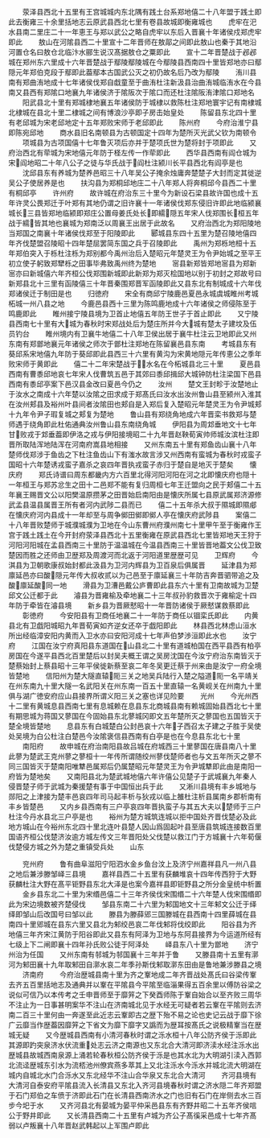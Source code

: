 <!-- { "loadSidebar": true } -->
　　荥泽县西北十五里有王宫城城内东北隅有践土台系郑地僖二十八年盟于践土即此去衡雍三十余里括地志云原武县西北七里有卷县故城即衡雍城也
　　虎牢在汜水县南二里庄二十一年恵王与郑以武公之略自虎牢以东后入晋襄十年诸侯戍郑虎牢即此
　　敖山在河隂县西二十里宣十二年晋师在敖鄗之间即此敖山也秦于其地沿河置仓名曰敖仓北临汴水郦生说汉髙据敖仓之粟即此
　　宣十二年晋楚战于邲邲城在郑州东六里成十六年晋楚战于鄢陵鄢陵城在今鄢陵县西南四十里皆郑地亦曰鄢隠元年郑伯克段于鄢即此葢鄢本古国武公灭之初仍故名后乃改为鄢陵
　　洧川县南有郑曲洧地成十七年诸侯伐郑自戱童至于曲洧杜注新汲县治曲洧城临洧水在今县南又县西有郑隂口地襄九年诸侯济于隂阪次于隂口而还杜注隂阪洧津隂口郑地名
　　阳武县北十里有郑城棣地襄五年诸侯防于城棣以救陈杜注郑地寰宇记有南棣城北棣城在县北十里二棣城之间有博浪沙亭即子房击始皇处
　　陈留县东北四十里有老邱城为宋老邱地定十五年郑败宋师于老邱即此
　　陈州府
　　今府治淮宁县即陈宛邱地
　　商水县旧名南顿县为古顿国定十四年为楚所灭光武父钦为南顿令
　　项城县为古项国僖十七年鲁灭项后亦并于楚项氏世为楚将封于项即此
　　又府治西北有荦城为宋地僖元年防于柽左传一作荦即此
　　西华县西南有阎仓城为宋阎地昭二十年八公子之徒与华氏战于阎杜注颍川长平县西北有阎亭是也
　　沈邱县东有养城为楚养邑昭三十八年吴公子掩余烛庸奔楚楚子大封而定其徙逆吴公子使居养是也
　　扶沟县为郑桐邱地庄二十八年郑人将奔桐邱今县西二十里有桐邱亭
　　许州府
　　故许城在府治东三十里今为新设石梁县故许国也成十五年许灵公畏郑迁于叶郑有其地仍谓之旧许襄十一年诸侯伐郑东侵旧许即此地临颍襄城长三县皆郑地临颍即郑庄公置母姜氏处长即繻隠五年宋人伐郑围长桓五年战于繻皆其地也襄城为郑南泛以周襄王出居于此故名
　　又府治西北为郑阳陵地当郑国之南襄十年诸侯伐郑至于阳陵即此
　　郾城县东四十五里为楚召陵地僖四年齐伐楚盟召陵昭十四年楚屈罢简东国之兵于召陵即此
　　禹州为郑栎地桓十五年郑伯突入于栎杜注栎为郑别都今禹州治后入楚昭元年楚灵王为令尹始城之至平王初立使子躬致郑犫栎之田事毕弗致禹州终为楚地
　　宻县新郑皆郑地宻县为郑新宻亦曰新城僖六年齐桓公伐郑围新城即此新郑为郑灭桧国地以别于初封之郑故号曰新郑县北十三里有函陵僖三十年晋秦围郑晋军函陵即此又县东北有制城成十六年伐郑诸侯迁于制田是也
　　归徳府
　　宋全有商邱宁陵鹿邑夏邑永城虞城睢州考城柘城一州八县之地
　　今鹿邑县西十三里为陈鸣鹿地成十六年诸侯之师侵陈至于鸣鹿即此
　　睢州接宁陵县境为卫首止地僖五年防王世子于首止即此
　　又宁陵县西南七十里有大城为春秋时宋郑战处后为楚庄所并今大城有楚太子建坟及伍员钓台
　　睢州境内有卫襄牛地僖二十八年卫侯出居于襄牛杜注云卫地即此又州东南有郑鄫地襄元年诸侯之师次于鄫杜注郑地在陈留襄邑县东南
　　考城县东有葵邱系宋地僖九年防于葵邱即此县西三十六里有黄沟为宋黄地隠元年传恵公之季年败宋师于黄即此
　　僖二十二年宋楚战于水名在今柘城县北三十里
　　夏邑县西南有曹黍邱地哀七年宋人伐曹筑五邑于其郊曰黍邱揖邱大城钟防杜注梁国下邑县西南有黍邱亭案下邑汉县金改曰夏邑今仍之
　　汝州
　　楚文王封畛于汝楚地止于汝水之南成十六年楚以汝隂之田求成于郑髙氏曰汝水出汝州鲁山县至颍州入淮其在汝州郏县及裕州叶县间者汝隂田也郏自是入郑后复入楚昭元年楚灵王为令尹城郏十九年令尹子瑕复城之郏复为楚地
　　鲁山县有郑绕角地成六年晋栾书救郑与楚师遇于绕角即此杜佑通典汝州鲁山县东南绕角城
　　伊阳县为周邥垂地文十七年甘败戎于邥垂葢即伊洛之戎与伊阳接境昭二十九年晋赵鞅荀寅帅师城汝滨杜注即晋所取陆浑地陆浑在河南府嵩县地相接
　　又州东南五十里有郑鱼齿山襄十八年楚师伐郑涉于鱼齿之下杜注鱼齿山下有滍水故言涉又州西南有蛮城为春秋时戎蛮子国昭十六年楚诱戎蛮子嘉杀之哀四年晋执戎蛮子赤归于楚自是地灭于楚矣
　　懐庆府
　　郑氏诗谱曰周东都畿内方六百里北得河阳河阳在河之北即懐庆府也隠十一年桓王与郑苏忿生之田十二邑郑不能有复归周桓七年王迁盟向之民于郏僖二十五年襄王赐晋文公以阳樊温原攒茅之田晋始启南阳由是懐庆所属七县原武属郑济源修武孟县温县属晋王所有者河内武陟二县而已
　　僖二十五年杀大叔于隰城即隰郕在懐庆府河内县成十一年却至与周争鄇田鄇即鄇人亭在懐庆府武陟县
　　案僖二十八年晋败楚师于城濮城濮为卫地在今山东曹州府濮州南七十里甲午至于衡雍作王宫于践土践土在今开封府荥泽县西北十五里衡雍在原武县西北七里皆郑地天王狩于河阳河阳城在孟县西南三十里防于温温城在今温县西南三十里皆晋地葢文公伐卫致楚因而胜之还师由卫歴郑及周渡河而北返于河阳道里歴歴可见
　　卫辉府
　　今淇县为卫朝歌康叔始封都此汲县为卫河内辉县为卫百泉后俱属晋
　　延津县为郑廪延邑亦曰酸隠元年传大叔收贰以为己邑至于廪延襄三十年防吉奔晋驷带追之及酸廪延酸同一地
　　滑县为卫漕邑戴公庐曹即此县东六十里有卫南故城为卫楚邱文公迁都于此
　　濬县为晋雍榆及牵地襄二十三年叔孙豹救晋次于雍榆定十四年防于牵皆在濬县境
　　新乡县为晋厥憖昭十一年晋防诸侯于厥憖谋救蔡即此
　　彰徳府
　　今安阳县有卫商任地襄二十一年防于商任以锢栾氏即此
　　内黄县北有卫戯阳城昭九年晋荀寅如齐逆女还卒于戯阳即此
　　林县西北林虑山洹水所出经临漳安阳内黄而入卫水亦曰安阳河成十七年声伯梦渉洹即此水也
　　汝宁府
　　江国在汝宁府真阳县东道国在山县北二十里有道城柏国在西平县西有柏亭房国在今遂平县西北百里楚后以封吴夫概王谓之吴房沈国在今汝宁府治东南皆灭于楚蔡始封上蔡县昭十三年平侯徙新蔡至哀二年冬吴更迁蔡于州来由是汝宁一府全境皆楚地
　　信阳州为楚大隧直辕阨三关之地吴兵陆行入楚之隘道阨一名平靖关在州东南九十里大隧一名武阳关在州东南一百五十里直辕一名黄岘关在州南九十里俱与湖广徳安府应山县接界所谓义阳三关之塞也详见险要
　　光州
　　今光州西十二里有黄城息县西南七里有息城赖在息县东北商城县南有赖城固始县西北七十里有期思城为蒋国又蓼国在今固始县东北蓼城冈即文五年楚所灭之蓼国也五国皆灭于楚全境皆楚地
　　息县东有白城楚白公封邑哀十六年子西召太子建之子胜于吴使处吴境为白公杜注白楚邑今汝隂褒信县西南有白亭是也在今息县东北七十里
　　南阳府
　　故申城在府治南阳县故吕城在府城西三十里蓼国在唐县南八十里此蓼为楚武王克州蓼之蓼桓十一年传所谓随绞州蓼伐楚师者也与文五年所灭之蓼不同三国皆灭于楚南阳唯犨邑属郑后仍属楚昭元年楚灵王为令尹城犨即此由是南阳一府皆为楚地矣
　　又南阳县北为楚武城地僖六年许僖公见楚子于武城襄九年秦人侵晋楚子师于武城为秦援楚有事于中国恒出兵于此
　　又淅川县境有丰乡城地与郧阳之上津接为楚丰邑哀四年司马起丰析与狄戎以临上雒杜注析县属南乡郡析南有丰乡皆楚邑
　　又内乡县西南有三户亭哀四年晋执蛮子与其五大夫以楚师于三户杜注今丹水县北三户亭是也
　　裕州为楚方城筑连城以拒中国处齐晋伐楚必及此地方城山在今裕州东北四十里北连叶县楚人因山爲固起叶县至唐县筑城连接数百里国语齐桓公伐楚济汝逾方城左传文三年晋阳处父伐楚以救江门于方城襄十六年荀偃伐楚侵方城之外为楚之重镇受兵处
　　山东













　　兖州府
　　鲁有曲阜滋阳宁阳泗水金乡鱼台汶上及济宁州嘉祥县凡一州八县之地后兼涉滕邹峄三县境
　　嘉祥县西二十五里有获麟堆哀十四年传西狩于大野获麟杜注大野在髙平钜野县东北大泽是也案今嘉祥县即钜野县之所分金皇统中析置
　　金乡县东北二十里为宋缗邑僖二十三年齐侯伐宋围缗二十六年楚人伐宋围缗即此为宋边境数被齐楚侵伐
　　邹县东南二十六里为邾国地文十三年邾文公迁于绎绎即邹山后改国号曰邹以此
　　滕县为滕薛郳三国滕城在县西南十四里薛城在县南四十里郳城在县东六里又县北为邾绞邑哀二年伐邾将伐绞即此
　　阳谷县为齐地僖三年齐宋江黄防于阳谷即此又县东有阿泽为卫地与东阿县接界为今运道所经有七级上下二闸即襄十四年孙氏败公徒于阿泽处
　　峄县东八十里为鄫地
　　济宁州治为任国
　　又州东南有邿城为邿国襄十三年并于鲁
　　又滕县南十五里有漷河为邾田襄十九年取邾田自漷水哀二年季孙斯伐邾取漷东田由是鲁地兼涉滕县之境
　　济南府
　　今府治歴城县南十里为齐之鞌地成二年齐晋战处髙氏曰谷梁传鞌去齐五百里括地志及通典并以鞌在平隂县今平隂至临淄果得五百余里以傅防谷梁之说似可信乃以本传考之壬申晋师至于靡笄之下癸酉师陈于鞌自始合以至齐败三周华不注止为一日事甚明案华不注山在济南城北见于水经无可疑者若云鞌在平隂则去济南二百三十里何由一奔遂至此近志云鞌即古之歴下殆不易之论也史记云战于靡下徐广云靡当作歴葢因靡笄之下省文为靡下靡字又譌而为歴耳按髙氏之说极精鞌当在歴城无疑
　　又今歴城县西南有小清河春秋时谓之泺水桓十八年公防齐侯于泺即此其源即趵突泉济水伏流重处志云济之南源也又东北合大清河即济渎水经注泺水出歴城县故城西南泉源上涌若轮春秋桓公防齐侯于泺是也其水北为大明湖引渎入西郭北流迳歴城东引水为流桮池州僚宾燕多萃其上又北注泺水今泺水并城北流大明湖在城内自城北水门合泺水又东北经华不注山合华泉又东北合大清河
　　齐河县境有大清河自泰安府平隂县流入长清县又东北入齐河县境春秋时谓之济水隠二年齐郑盟于石门郑伯之车偾于济即此石门在长清县西南济水之门也旧有石门在岸侧去水三百步今圯于水
　　又齐河县北有晏城为晏平仲采邑县东有齐野井昭二十五年齐侯唁公于野井即此
　　又长清县西南二十五里有卢城为齐公子髙徯采邑成十七年齐髙弱以卢叛襄十八年晋赵武韩起以上军围卢即此
